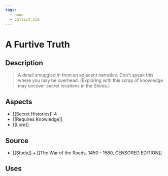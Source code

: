 ```yaml
---
tags:
  - noun
  - cultist_sim
---
```


# A Furtive Truth

## Description

> A detail smuggled in from an adjacent narrative. Don't speak this where you may be overhead. 
> (Exploring with this scrap of knowledge may uncover secret locations in the Shires.)

## Aspects
- [[Secret Histories]] 4
- [[Requires Knowledge]]
- [[Lore]]
## Source
- [[Study]] + [[The War of the Roads, 1450 - 1580, CENSORED EDITION]]
## Uses
